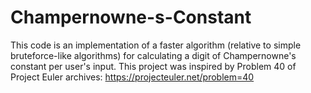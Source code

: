# Champernowne-s-Constant
This code is an implementation of a faster algorithm (relative to simple bruteforce-like algorithms) for calculating a digit of Champernowne's constant per user's input. This project was inspired by Problem 40 of Project Euler archives: https://projecteuler.net/problem=40
